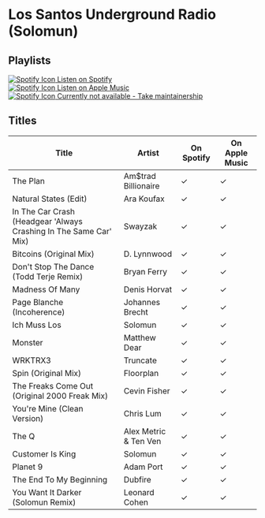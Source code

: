 # Los Santos Underground Radio (Solomun)

## Playlists

[![Spotify Icon](../../.assets/spotify.svg "Listen on Spotify") Listen on Spotify](https://open.spotify.com/playlist/6YZJnIXDOHyY0eu6PEFLUQ)  
[![Spotify Icon](../../.assets/applemusic.svg "Listen on Apple Music") Listen on Apple Music](https://itunes.apple.com/de/playlist/pl.u-gZYmCMEbzdR)  
[![Spotify Icon](../../.assets/youtubemusic.svg "Listen on Youtube Music") Currently not available - Take maintainership](https://github.com/MarauderXtreme/video-game-radiostation-playlists/fork)

## Titles

| Title                                                             | Artist                | On Spotify | On Apple Music |
| ----------------------------------------------------------------- | --------------------- | ---------- | -------------- |
| The Plan                                                          | Am$trad Billionaire   | ✓          | ✓              |
| Natural States (Edit)                                             | Ara Koufax            | ✓          | ✓              |
| In The Car Crash (Headgear 'Always Crashing In The Same Car' Mix) | Swayzak               | ✓          | ✓              |
| Bitcoins (Original Mix)                                           | D. Lynnwood           | ✓          | ✓              |
| Don't Stop The Dance (Todd Terje Remix)                           | Bryan Ferry           | ✓          | ✓              |
| Madness Of Many                                                   | Denis Horvat          | ✓          | ✓              |
| Page Blanche (Incoherence)                                        | Johannes Brecht       | ✓          | ✓              |
| Ich Muss Los                                                      | Solomun               | ✓          | ✓              |
| Monster                                                           | Matthew Dear          | ✓          | ✓              |
| WRKTRX3                                                           | Truncate              | ✓          | ✓              |
| Spin (Original Mix)                                               | Floorplan             | ✓          | ✓              |
| The Freaks Come Out (Original 2000 Freak Mix)                     | Cevin Fisher          | ✓          | ✓              |
| You're Mine (Clean Version)                                       | Chris Lum             | ✓          | ✓              |
| The Q                                                             | Alex Metric & Ten Ven | ✓          | ✓              |
| Customer Is King                                                  | Solomun               | ✓          | ✓              |
| Planet 9                                                          | Adam Port             | ✓          | ✓              |
| The End To My Beginning                                           | Dubfire               | ✓          | ✓              |
| You Want It Darker (Solomun Remix)                                | Leonard Cohen         | ✓          | ✓              |
